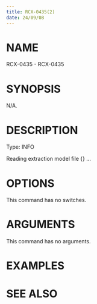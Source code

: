 ```yaml
---
title: RCX-0435(2)
date: 24/09/08
---
```


# NAME

RCX-0435 - RCX-0435

# SYNOPSIS

N/A.

# DESCRIPTION

Type: INFO

Reading extraction model file {} ...

# OPTIONS

This command has no switches.

# ARGUMENTS

This command has no arguments.

# EXAMPLES

# SEE ALSO
